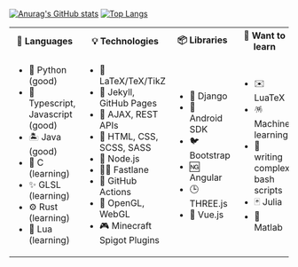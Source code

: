 <!-- ### Hi there 👋 -->

[![Anurag's GitHub stats](https://github-readme-stats.vercel.app/api?username=JonasBernard&theme=dark&hide=issues&count_private=true&show_icons=true&hide_border=true&bg_color=ffffff00)](https://github.com/JonasBernard/JonasBernard)
[![Top Langs](https://github-readme-stats.vercel.app/api/top-langs/?username=JonasBernard&layout=compact&theme=dark&hide=ruby&langs_count=8&card_width=300&hide_border=true&bg_color=ffffff00)](https://github.com/JonasBernard/JonasBernard)

<table>
  <tr>
    <th>💬 Languages</th>
    <th>💡 Technologies</th>
    <th>📦 Libraries</th>
    <th>📖 Want to learn</th>
  </tr>
  <tr>
    <td>
      <ul>
        <li>🐍 Python (good)</li>
        <li>📜 Typescript, Javascript (good)</li>
        <li>🏝️ Java (good)</li>
        <li>🌊 C (learning)</li>
        <li>✨ GLSL (learning)</li>
        <li>⚙️ Rust (learning)</li>
        <li>💙 Lua (learning)</li>
      </ul>
    </td>
    <td>
      <ul>
        <li>🤏 LaTeX/TeX/TikZ</li>
        <li>💎 Jekyll, GitHub Pages</li>
        <li>📍 AJAX, REST APIs</li>
        <li>📎 HTML, CSS, SCSS, SASS</li>
        <li>💚 Node.js</li>
        <li>🏃🏽 Fastlane</li>
        <li>🚀 GitHub Actions</li>
        <li>🔦 OpenGL, WebGL</li>
        <li>🎮 Minecraft Spigot Plugins</li>
      </ul>
    </td>
    <td>
      <ul>
        <li>🍡 Django</li>
        <li>📱 Android SDK</li>
        <li>🐦 Bootstrap</li>
        <li>🆖 Angular</li>
        <li>🕒 THREE.js</li>
        <li>🙈 Vue.js</li>
      </ul>
    </td>
    <td>
      <ul>
        <li>✉️ LuaTeX</li>
        <li>🪅 Machine learning</li>
        <li>💎 writing complex bash scripts</li>
        <li>🃏 Julia</li>
        <li>🔣 Matlab</li>
      </ul>
    </td>
  </tr>
</table>

<!--
**JonasBernard/JonasBernard** is a ✨ _special_ ✨ repository because its `README.md` (this file) appears on your GitHub profile.

Here are some ideas to get you started:

- 🔭 I’m currently working on ...
- 🌱 I’m currently learning ...
- 👯 I’m looking to collaborate on ...
- 🤔 I’m looking for help with ...
- 💬 Ask me about ...
- 📫 How to reach me: ...
- 😄 Pronouns: ...
- ⚡ Fun fact: ...
-->
